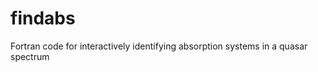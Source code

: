 findabs
=======

Fortran code for interactively identifying absorption systems in a quasar spectrum
